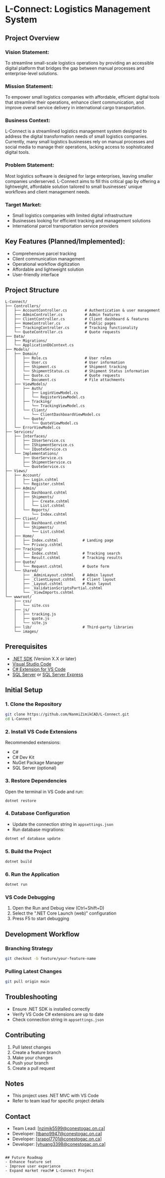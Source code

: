 # L-Connect: Logistics Management System

## Project Overview

### Vision Statement:
To streamline small-scale logistics operations by providing an accessible digital platform that bridges the gap between manual processes and enterprise-level solutions.

### Mission Statement:
To empower small logistics companies with affordable, efficient digital tools that streamline their operations, enhance client communication, and improve overall service delivery in international cargo transportation.

### Business Context:
L-Connect is a streamlined logistics management system designed to address the digital transformation needs of small logistics companies. Currently, many small logistics businesses rely on manual processes and social media to manage their operations, lacking access to sophisticated digital tools.

### Problem Statement:
Most logistics software is designed for large enterprises, leaving smaller companies underserved. L-Connect aims to fill this critical gap by offering a lightweight, affordable solution tailored to small businesses' unique workflows and client management needs.

### Target Market:
- Small logistics companies with limited digital infrastructure
- Businesses looking for efficient tracking and management solutions
- International parcel transportation service providers

## Key Features (Planned/Implemented):
- Comprehensive parcel tracking
- Client communication management
- Operational workflow digitization
- Affordable and lightweight solution
- User-friendly interface

## Project Structure
```
L-Connect/
├── Controllers/
│   ├── AccountController.cs        # Authentication & user management
│   ├── AdminController.cs          # Admin features
│   ├── ClientController.cs         # Client dashboard & features
│   ├── HomeController.cs           # Public pages
│   ├── TrackingController.cs       # Tracking functionality
│   └── QuoteController.cs          # Quote requests
├── Data/
│   ├── Migrations/
│   └── ApplicationDbContext.cs
├── Models/
│   ├── Domain/
│   │   ├── Role.cs                 # User roles
│   │   ├── User.cs                 # User information
│   │   ├── Shipment.cs             # Shipment tracking
│   │   └── ShipmentStatus.cs       # Shipment Status information
│   │   ├── Quote.cs                # Quote requests
│   │   └── Document.cs             # File attachments
│   ├── ViewModels/
│   │   ├── Auth/
│   │   │   ├── LoginViewModel.cs
│   │   │   └── RegisterViewModel.cs
│   │   ├── Tracking/
│   │   │   └── TrackingViewModel.cs
│   │   └── Client/
│   │       └── ClientDashboardViewModel.cs
│   │   └── Quote/
│   │       └── QuoteViewModel.cs
│   └── ErrorViewModel.cs
├── Services/
│   ├── Interfaces/
│   │   ├── IUserService.cs
│   │   ├── IShipmentService.cs
│   │   └── IQuoteService.cs
│   └── Implementations/
│       ├── UserService.cs
│       ├── ShipmentService.cs
│       └── QuoteService.cs
├── Views/
│   ├── Account/
│   │   ├── Login.cshtml
│   │   └── Register.cshtml
│   ├── Admin/
│   │   ├── Dashboard.cshtml
│   │   ├── Shipments/
│   │   │   ├── Create.cshtml
│   │   │   └── List.cshtml
│   │   └── Reports/
│   │       └── Index.cshtml
│   ├── Client/
│   │   ├── Dashboard.cshtml
│   │   └── Shipments/
│   │       └── List.cshtml
│   ├── Home/
│   │   ├── Index.cshtml           # Landing page
│   │   └── Privacy.cshtml
│   ├── Tracking/
│   │   ├── Index.cshtml           # Tracking search
│   │   └── Result.cshtml          # Tracking results
│   ├── Quote/
│   │   └── Request.cshtml         # Quote form
│   └── Shared/
│       ├── _AdminLayout.cshtml    # Admin layout
│       ├── _ClientLayout.cshtml   # Client layout
│       ├── _Layout.cshtml         # Main layout
│       ├── _ValidationScriptsPartial.cshtml
│       └── _ViewImports.cshtml
└── wwwroot/
    ├── css/
    │   └── site.css
    ├── js/
    │   ├── tracking.js
    │   ├── quote.js
    │   └── site.js
    ├── lib/                       # Third-party libraries
    └── images/
```

## Prerequisites
- [.NET SDK](https://dotnet.microsoft.com/download) (Version X.X or later)
- [Visual Studio Code](https://code.visualstudio.com/)
- [C# Extension for VS Code](https://marketplace.visualstudio.com/items?itemName=ms-dotnettools.csharp)
- [SQL Server](https://www.microsoft.com/en-us/sql-server/sql-server-downloads) or [SQL Server Express](https://www.microsoft.com/en-us/sql-server/sql-server-downloads)

## Initial Setup

### 1. Clone the Repository
```bash
git clone https://github.com/NanmiZimikCAD/L-Connect.git
cd L-Connect
```

### 2. Install VS Code Extensions
Recommended extensions:
- C# 
- C# Dev Kit
- NuGet Package Manager
- SQL Server (optional)

### 3. Restore Dependencies
Open the terminal in VS Code and run:
```bash
dotnet restore
```

### 4. Database Configuration
- Update the connection string in `appsettings.json`
- Run database migrations:
```bash
dotnet ef database update
```

### 5. Build the Project
```bash
dotnet build
```

### 6. Run the Application
```bash
dotnet run
```

### VS Code Debugging
1. Open the Run and Debug view (Ctrl+Shift+D)
2. Select the ".NET Core Launch (web)" configuration
3. Press F5 to start debugging

## Development Workflow

### Branching Strategy
```bash
git checkout -b feature/your-feature-name
```

### Pulling Latest Changes
```bash
git pull origin main
```

## Troubleshooting
- Ensure .NET SDK is installed correctly
- Verify VS Code C# extensions are up to date
- Check connection string in `appsettings.json`

## Contributing
1. Pull latest changes
2. Create a feature branch
3. Make your changes
4. Push your branch
5. Create a pull request

## Notes
- This project uses .NET MVC with VS Code
- Refer to team lead for specific project details

## Contact
- Team Lead: [nzimik5599@conestogac.on.ca]
- Developer: [tbano9947@conestogac.on.ca]
- Developer: [srapol7701@conestogac.on.ca]
- Developer: [yhuang3398@conestogac.on.ca]
```

## Future Roadmap
- Enhance feature set
- Improve user experience
- Expand market reach# L-Connect Project

